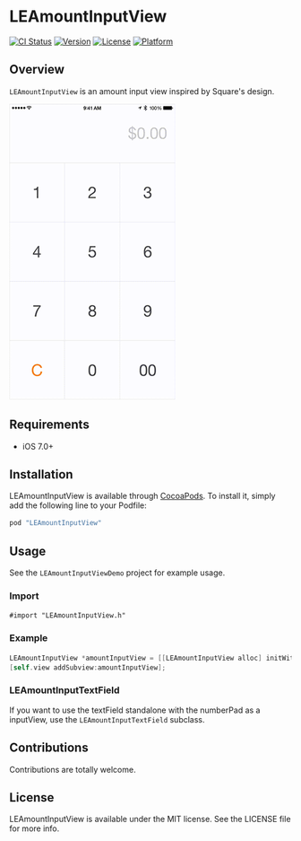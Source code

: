 # LEAmountInputView

[![CI Status](http://img.shields.io/travis/efremidze/LEAmountInputView.svg?style=flat)](https://travis-ci.org/efremidze/LEAmountInputView)
[![Version](https://img.shields.io/cocoapods/v/LEAmountInputView.svg?style=flat)](http://cocoapods.org/pods/LEAmountInputView)
[![License](https://img.shields.io/cocoapods/l/LEAmountInputView.svg?style=flat)](http://cocoapods.org/pods/LEAmountInputView)
[![Platform](https://img.shields.io/cocoapods/p/LEAmountInputView.svg?style=flat)](http://cocoapods.org/pods/LEAmountInputView)

## Overview

`LEAmountInputView` is an amount input view inspired by Square's design.

![LEAmountInputView Screenshot](Screenshots/example.gif)

## Requirements

- iOS 7.0+

## Installation

LEAmountInputView is available through [CocoaPods](http://cocoapods.org). To install
it, simply add the following line to your Podfile:

```ruby
pod "LEAmountInputView"
```

## Usage

See the `LEAmountInputViewDemo` project for example usage.

### Import

```objc
#import "LEAmountInputView.h"
```

### Example

```objectivec
LEAmountInputView *amountInputView = [[LEAmountInputView alloc] initWithFrame:self.view.frame numberStyle:NSNumberFormatterCurrencyStyle];
[self.view addSubview:amountInputView];
```

### LEAmountInputTextField

If you want to use the textField standalone with the numberPad as a inputView, use the `LEAmountInputTextField` subclass.

## Contributions

Contributions are totally welcome.

## License

LEAmountInputView is available under the MIT license. See the LICENSE file for more info.
